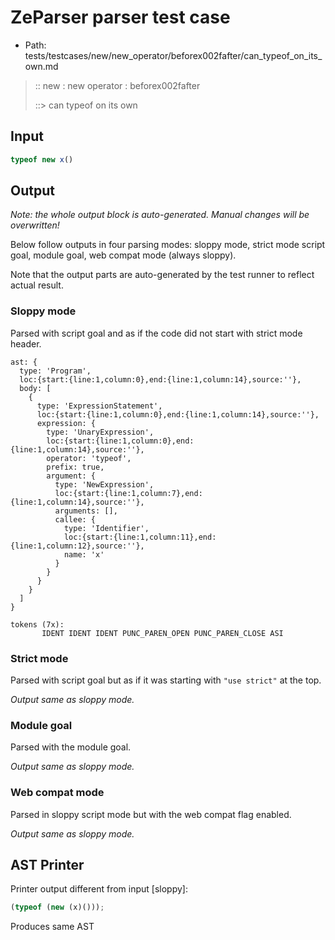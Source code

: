 # ZeParser parser test case

- Path: tests/testcases/new/new_operator/beforex002fafter/can_typeof_on_its_own.md

> :: new : new operator : beforex002fafter
>
> ::> can typeof on its own

## Input

`````js
typeof new x()
`````

## Output

_Note: the whole output block is auto-generated. Manual changes will be overwritten!_

Below follow outputs in four parsing modes: sloppy mode, strict mode script goal, module goal, web compat mode (always sloppy).

Note that the output parts are auto-generated by the test runner to reflect actual result.

### Sloppy mode

Parsed with script goal and as if the code did not start with strict mode header.

`````
ast: {
  type: 'Program',
  loc:{start:{line:1,column:0},end:{line:1,column:14},source:''},
  body: [
    {
      type: 'ExpressionStatement',
      loc:{start:{line:1,column:0},end:{line:1,column:14},source:''},
      expression: {
        type: 'UnaryExpression',
        loc:{start:{line:1,column:0},end:{line:1,column:14},source:''},
        operator: 'typeof',
        prefix: true,
        argument: {
          type: 'NewExpression',
          loc:{start:{line:1,column:7},end:{line:1,column:14},source:''},
          arguments: [],
          callee: {
            type: 'Identifier',
            loc:{start:{line:1,column:11},end:{line:1,column:12},source:''},
            name: 'x'
          }
        }
      }
    }
  ]
}

tokens (7x):
       IDENT IDENT IDENT PUNC_PAREN_OPEN PUNC_PAREN_CLOSE ASI
`````

### Strict mode

Parsed with script goal but as if it was starting with `"use strict"` at the top.

_Output same as sloppy mode._

### Module goal

Parsed with the module goal.

_Output same as sloppy mode._

### Web compat mode

Parsed in sloppy script mode but with the web compat flag enabled.

_Output same as sloppy mode._

## AST Printer

Printer output different from input [sloppy]:

````js
(typeof (new (x)()));
````

Produces same AST
